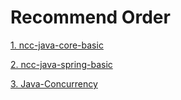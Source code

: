 # Recommend Order
[1. ncc-java-core-basic](ncc-java-core-basic)

[2. ncc-java-spring-basic](ncc-java-spring-basic)

[3. Java-Concurrency](Java-Concurrency)
